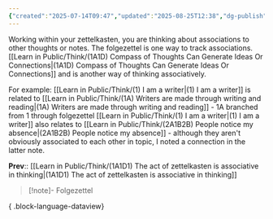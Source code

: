 ```yaml
---
{"created":"2025-07-14T09:47","updated":"2025-08-25T12:38","dg-publish":true,"dg-permalink":"think/1a1d1","dg-path":"Think/(1A1D1) The act of zettelkasten is associative in thinking.md","permalink":"/think/1a1d1/","dgPassFrontmatter":true,"noteIcon":"1"}
---
```


Working within your zettelkasten, you are thinking about associations to other thoughts or notes. The folgezettel is one way to track associations. [[Learn in Public/Think/(1A1D) Compass of Thoughts Can Generate Ideas Or Connections\|(1A1D) Compass of Thoughts Can Generate Ideas Or Connections]] and is another way of thinking associatively. 

For example: 
[[Learn in Public/Think/(1) I am a writer\|(1) I am a writer]] is related to [[Learn in Public/Think/(1A) Writers are made through writing and reading\|(1A) Writers are made through writing and reading]] - 1A branched from 1 through folgezettel 
[[Learn in Public/Think/(1) I am a writer\|(1) I am a writer]] also relates to [[Learn in Public/Think/(2A1B2B) People notice my absence\|(2A1B2B) People notice my absence]] - although they aren't obviously associated to each other in topic, I noted a connection in the latter note. 

**Prev**:: [[Learn in Public/Think/(1A1D1) The act of zettelkasten is associative in thinking\|(1A1D1) The act of zettelkasten is associative in thinking]]

> [!note]- Folgezettel
>  
{ .block-language-dataview}